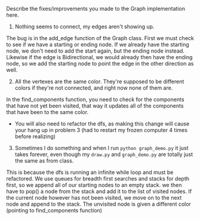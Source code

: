 Describe the fixes/improvements you made to the Graph implementation here.

1. Nothing seems to connect, my edges aren't showing up.

The bug is in the add_edge function of the Graph class. First we must check to see if we have a starting or ending node. If we already have the starting node, we don't need to add the start again, but the ending node instead. Likewise if the edge is Bidirectional, we would already then have the ending node, so we add the starting node to point the edge in the other direction as well.

2. All the vertexes are the same color.  They're supposed to be different colors
if they're not connected, and right now none of them are.

In the find_components function, you need to check for the components that have not yet been visited, that way it updates all of the components that have been to the same color. 

* You will also need to refactor the dfs, as making this change will cause your hang up in problem 3 (had to restart my frozen computer 4 times before realizing)

3. Sometimes I do something and when I run `python graph_demo.py` it just takes
forever, even though my `draw.py` and `graph_demo.py` are totally just the same
as from class.

This is because the dfs is running an infinite while loop and must be refactored. We use queues for breadth first searches and stacks for depth first, so we append all of our starting nodes to an empty stack. we then have to pop() a node from the stack and add it to the list of visited nodes. If the current node however has not been visited, we move on to the next node and append to the stack. The unvisited node is given a different color (pointing to find_components function)

